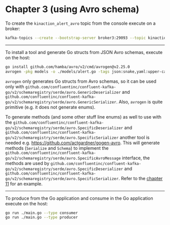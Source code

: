 # Chapter 3 (using Avro schema)

To create the `kinaction_alert_avro` topic from the console execute on a broker:

```bash
kafka-topics --create --bootstrap-server broker3:29093 --topic kinaction_alert_avro --partitions 3 --replication-factor 3
```

---

To install a tool and generate Go structs from JSON Avro schemas, execute on the host:

```bash
go install github.com/hamba/avro/v2/cmd/avrogen@v2.25.0
avrogen -pkg models -o ./models/alert.go -tags json:snake,yaml:upper-camel ./schemas/kinactionAlert.avsc
```

`avrogen` only generates Go structs from Avro schemas, so it can be used only with `github.com/confluentinc/confluent-kafka-go/v2/schemaregistry/serde/avro.GenericDeserializer` and `github.com/confluentinc/confluent-kafka-go/v2/schemaregistry/serde/avro.GenericSerializer`. Also, `avrogen` is quite primitive (e.g. it does not generate enums).

To generate methods (and some other stuff line enums) as well to use with the `github.com/confluentinc/confluent-kafka-go/v2/schemaregistry/serde/avro.SpecificDeserializer` and `github.com/confluentinc/confluent-kafka-go/v2/schemaregistry/serde/avro.SpecificSerializer` another tool is needed e.g. https://github.com/actgardner/gogen-avro. This will generate methods (`Serialize` and `Schema`) to implement the `github.com/confluentinc/confluent-kafka-go/v2/schemaregistry/serde/avro.SpecificAvroMessage` interface, the methods are used by `github.com/confluentinc/confluent-kafka-go/v2/schemaregistry/serde/avro.SpecificDeserializer` and `github.com/confluentinc/confluent-kafka-go/v2/schemaregistry/serde/avro.SpecificSerializer`. Refer to the [chapter 11](../chapter11/README.md) for an example.

---

To produce from the Go application and consume in the Go application execute on the host:

```bash
go run ./main.go --type consumer
go run ./main.go --type producer
```
